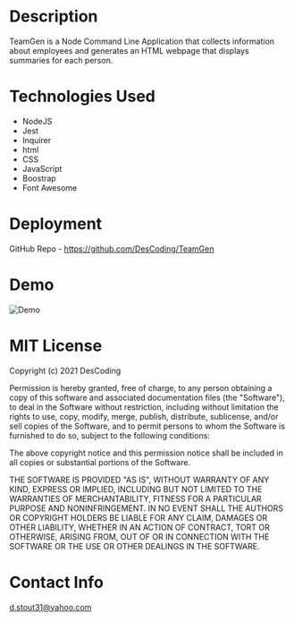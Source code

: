 # Description

TeamGen is a Node Command Line Application that collects information about employees and generates an HTML webpage that displays summaries for each person. 

# Technologies Used

  * NodeJS
  * Jest
  * Inquirer
  * html
  * CSS
  * JavaScript
  * Boostrap
  * Font Awesome

# Deployment

GitHub Repo - https://github.com/DesCoding/TeamGen

# Demo
![Demo](Assets/gifhere.gif)

# MIT License

Copyright (c) 2021 DesCoding

Permission is hereby granted, free of charge, to any person obtaining a copy
of this software and associated documentation files (the "Software"), to deal
in the Software without restriction, including without limitation the rights
to use, copy, modify, merge, publish, distribute, sublicense, and/or sell
copies of the Software, and to permit persons to whom the Software is
furnished to do so, subject to the following conditions:

The above copyright notice and this permission notice shall be included in all
copies or substantial portions of the Software.

THE SOFTWARE IS PROVIDED "AS IS", WITHOUT WARRANTY OF ANY KIND, EXPRESS OR
IMPLIED, INCLUDING BUT NOT LIMITED TO THE WARRANTIES OF MERCHANTABILITY,
FITNESS FOR A PARTICULAR PURPOSE AND NONINFRINGEMENT. IN NO EVENT SHALL THE
AUTHORS OR COPYRIGHT HOLDERS BE LIABLE FOR ANY CLAIM, DAMAGES OR OTHER
LIABILITY, WHETHER IN AN ACTION OF CONTRACT, TORT OR OTHERWISE, ARISING FROM,
OUT OF OR IN CONNECTION WITH THE SOFTWARE OR THE USE OR OTHER DEALINGS IN THE
SOFTWARE.

# Contact Info

d.stout31@yahoo.com


